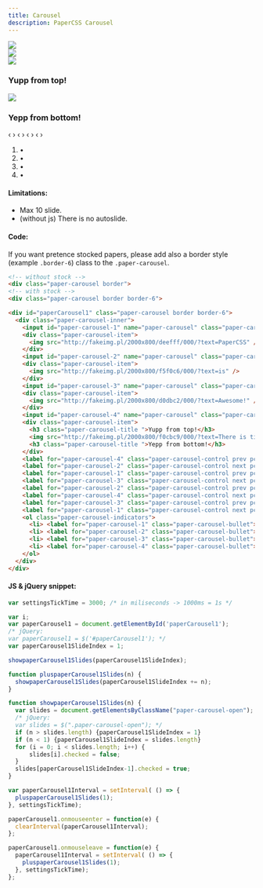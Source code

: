 ```yaml
---
title: Carousel
description: PaperCSS Carousel
---
```


<div id="paperCarousel1" class="paper-carousel border border-6">
  <div class="paper-carousel-inner">
    <input id="paper-carousel-1" name="paper-carousel" class="paper-carousel-open" type="radio" aria-hidden="true" hidden="" checked="checked" />
    <div class="paper-carousel-item">
      <img src="http://fakeimg.pl/2000x800/deefff/000/?text=PaperCSS" />
    </div>
    <input id="paper-carousel-2" name="paper-carousel" class="paper-carousel-open" type="radio" aria-hidden="true" hidden="" />
    <div class="paper-carousel-item">
      <img src="http://fakeimg.pl/2000x800/f5f0c6/000/?text=is" />
    </div>
    <input id="paper-carousel-3" name="paper-carousel" class="paper-carousel-open" type="radio" aria-hidden="true" hidden="" />
    <div class="paper-carousel-item">
      <img src="http://fakeimg.pl/2000x800/d0dbc2/000/?text=Awesome!" />
    </div>
    <input id="paper-carousel-4" name="paper-carousel" class="paper-carousel-open" type="radio" aria-hidden="true" hidden="" />
    <div class="paper-carousel-item">
      <h3 class="paper-carousel-title ">Yupp from top!</h3>
      <img src="http://fakeimg.pl/2000x800/f0cbc9/000/?text=There is title option?..." />
      <h3 class="paper-carousel-title ">Yepp from bottom!</h3>
    </div>
    <label for="paper-carousel-4" class="paper-carousel-control prev pc-control-1">‹</label>
    <label for="paper-carousel-2" class="paper-carousel-control next pc-control-1">›</label>
    <label for="paper-carousel-1" class="paper-carousel-control prev pc-control-2">‹</label>
    <label for="paper-carousel-3" class="paper-carousel-control next pc-control-2">›</label>
    <label for="paper-carousel-2" class="paper-carousel-control prev pc-control-3">‹</label>
    <label for="paper-carousel-4" class="paper-carousel-control next pc-control-3">›</label>
    <label for="paper-carousel-3" class="paper-carousel-control prev pc-control-4">‹</label>
    <label for="paper-carousel-1" class="paper-carousel-control next pc-control-4">›</label>
    <ol class="paper-carousel-indicators">
      <li> <label for="paper-carousel-1" class="paper-carousel-bullet">•</label> </li>
      <li> <label for="paper-carousel-2" class="paper-carousel-bullet">•</label> </li>
      <li> <label for="paper-carousel-3" class="paper-carousel-bullet">•</label> </li>
      <li> <label for="paper-carousel-4" class="paper-carousel-bullet">•</label> </li>
    </ol>
  </div>
</div>

#### Limitations:

- Max 10 slide.
- (without js) There is no autoslide. 

#### Code:

If you want pretence stocked papers, please add also a border style (example ```.border-6```) class to the ```.paper-carousel```.

```html
<!-- without stock -->
<div class="paper-carousel border">
<!-- with stock -->
<div class="paper-carousel border border-6"> 
```

```html
<div id="paperCarousel1" class="paper-carousel border border-6">
  <div class="paper-carousel-inner">
    <input id="paper-carousel-1" name="paper-carousel" class="paper-carousel-open" type="radio" aria-hidden="true" hidden="" checked="checked" />
    <div class="paper-carousel-item">
      <img src="http://fakeimg.pl/2000x800/deefff/000/?text=PaperCSS" />
    </div>
    <input id="paper-carousel-2" name="paper-carousel" class="paper-carousel-open" type="radio" aria-hidden="true" hidden="" />
    <div class="paper-carousel-item">
      <img src="http://fakeimg.pl/2000x800/f5f0c6/000/?text=is" />
    </div>
    <input id="paper-carousel-3" name="paper-carousel" class="paper-carousel-open" type="radio" aria-hidden="true" hidden="" />
    <div class="paper-carousel-item">
      <img src="http://fakeimg.pl/2000x800/d0dbc2/000/?text=Awesome!" />
    </div>
    <input id="paper-carousel-4" name="paper-carousel" class="paper-carousel-open" type="radio" aria-hidden="true" hidden="" />
    <div class="paper-carousel-item">
      <h3 class="paper-carousel-title ">Yupp from top!</h3>
      <img src="http://fakeimg.pl/2000x800/f0cbc9/000/?text=There is title option?..." />
      <h3 class="paper-carousel-title ">Yepp from bottom!</h3>
    </div>
    <label for="paper-carousel-4" class="paper-carousel-control prev pc-control-1">‹</label>
    <label for="paper-carousel-2" class="paper-carousel-control next pc-control-1">›</label>
    <label for="paper-carousel-1" class="paper-carousel-control prev pc-control-2">‹</label>
    <label for="paper-carousel-3" class="paper-carousel-control next pc-control-2">›</label>
    <label for="paper-carousel-2" class="paper-carousel-control prev pc-control-3">‹</label>
    <label for="paper-carousel-4" class="paper-carousel-control next pc-control-3">›</label>
    <label for="paper-carousel-3" class="paper-carousel-control prev pc-control-4">‹</label>
    <label for="paper-carousel-1" class="paper-carousel-control next pc-control-4">›</label>
    <ol class="paper-carousel-indicators">
      <li> <label for="paper-carousel-1" class="paper-carousel-bullet">•</label> </li>
      <li> <label for="paper-carousel-2" class="paper-carousel-bullet">•</label> </li>
      <li> <label for="paper-carousel-3" class="paper-carousel-bullet">•</label> </li>
      <li> <label for="paper-carousel-4" class="paper-carousel-bullet">•</label> </li>
    </ol>
  </div>
</div>
```

#### JS & jQuery snippet:

```js
var settingsTickTime = 3000; /* in miliseconds -> 1000ms = 1s */

var i;
var paperCarousel1 = document.getElementById('paperCarousel1');
/* jQuery:
var paperCarousel1 = $('#paperCarousel1'); */
var paperCarousel1SlideIndex = 1;

showpaperCarousel1Slides(paperCarousel1SlideIndex);

function pluspaperCarousel1Slides(n) {
  showpaperCarousel1Slides(paperCarousel1SlideIndex += n);
}

function showpaperCarousel1Slides(n) {
  var slides = document.getElementsByClassName("paper-carousel-open");
  /* jQuery:
  var slides = $(".paper-carousel-open"); */
  if (n > slides.length) {paperCarousel1SlideIndex = 1}
  if (n < 1) {paperCarousel1SlideIndex = slides.length}
  for (i = 0; i < slides.length; i++) {
      slides[i].checked = false;
  }
  slides[paperCarousel1SlideIndex-1].checked = true;
}

var paperCarousel1Interval = setInterval( () => {
  pluspaperCarousel1Slides(1);
}, settingsTickTime);

paperCarousel1.onmouseenter = function(e) {
  clearInterval(paperCarousel1Interval);
};

paperCarousel1.onmouseleave = function(e) {
  paperCarousel1Interval = setInterval( () => {
    pluspaperCarousel1Slides(1);
  }, settingsTickTime);
};
```
